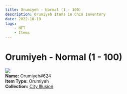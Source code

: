 ```yaml
---
title: Orumiyeh - Normal (1 - 100)
description: Orumiyeh Items in Chia Inventory
date: 2022-10-10
tags:
    - NFT
    - Items
---
```


# Orumiyeh - Normal (1 - 100)
<div class="item_thumbnail">
<img loading="lazy" src="https://42zzat2wnknozdwp2zg255byj7fgohfnk67mwbw52oox7bcnv3rq.arweave.net/5rOQT1ZqmuyOz9ZNrvQ4T8pnHK1XvssG3dOdf4RNruM"><br/>
<div><strong>Name:</strong> Orumiyeh#624</div>
<div><strong>Item Type:</strong> Orumiyeh</div>
<div><strong>Collection:</strong> <a href="https://www.spacescan.io/xch/nft/collection/col1lend2dcn558km4wcwta4xnkfv3xpcmlp9kyt0m909emvfxechlyqdl5ndg">City Illusion</a></div>
</div>

